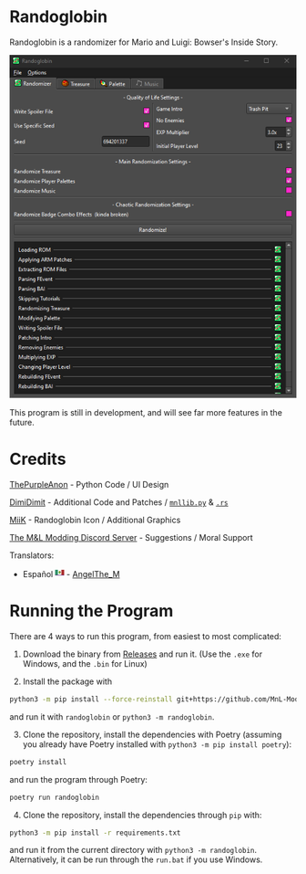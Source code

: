 # Randoglobin
Randoglobin is a randomizer for Mario and Luigi: Bowser's Inside Story.

![Screenshot of Randoglobin](docs/screenshot.png)

This program is still in development, and will see far more features in the future.

# Credits
[ThePurpleAnon](https://bsky.app/profile/thepurpleanon.bsky.social) - Python Code / UI Design

[DimiDimit](https://github.com/DimiDimit) - Additional Code and Patches / [`mnllib.py`](https://github.com/MnL-Modding/mnllib.py) & [`.rs`](https://github.com/MnL-Modding/mnllib.rs)

[MiiK](https://bsky.app/profile/miikheaven.bsky.social) - Randoglobin Icon / Additional Graphics

[The M&L Modding Discord Server](https://discord.gg/rhJ6HGyymJ) - Suggestions / Moral Support

Translators:
- Español ![NA-ES Flag](randoglobin/lang/NA-ES.png) - [AngelThe_M](https://bsky.app/profile/angelthem.bsky.social)

# Running the Program
There are 4 ways to run this program, from easiest to most complicated:

1. Download the binary from [Releases](https://github.com/MnL-Modding/Randoglobin/releases) and run it. (Use the `.exe` for Windows, and the `.bin` for Linux)

2. Install the package with
```bash
python3 -m pip install --force-reinstall git+https://github.com/MnL-Modding/Randoglobin
```
and run it with `randoglobin` or `python3 -m randoglobin`.

3. Clone the repository, install the dependencies with Poetry (assuming you already have Poetry installed with `python3 -m pip install poetry`):
```bash
poetry install
```
and run the program through Poetry:
```bash
poetry run randoglobin
```

4. Clone the repository, install the dependencies through `pip` with:
```bash
python3 -m pip install -r requirements.txt
```
and run it from the current directory with `python3 -m randoglobin`. Alternatively, it can be run through the `run.bat` if you use Windows.
